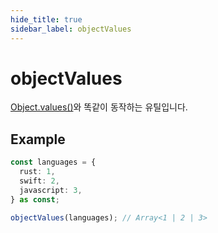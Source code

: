 ```yaml
---
hide_title: true
sidebar_label: objectValues
---
```


# objectValues

[Object.values()](https://developer.mozilla.org/ko/docs/Web/JavaScript/Reference/Global_Objects/Object/values)와 똑같이 동작하는 유틸입니다.

## Example

```typescript
const languages = {
  rust: 1,
  swift: 2,
  javascript: 3,
} as const;

objectValues(languages); // Array<1 | 2 | 3>
```
